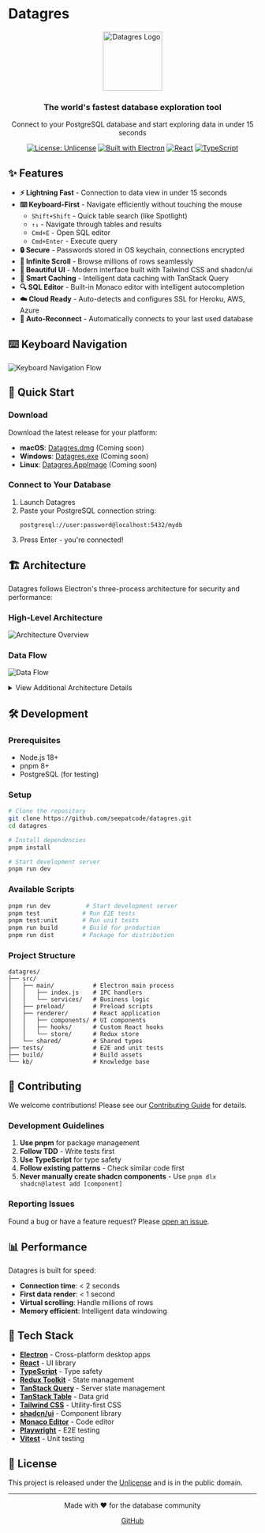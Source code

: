# Datagres

<div align="center">
  <img src="public/logo.png" alt="Datagres Logo" width="120" height="120">
  
  <h3>The world's fastest database exploration tool</h3>
  
  <p>Connect to your PostgreSQL database and start exploring data in under 15 seconds</p>
  
  [![License: Unlicense](https://img.shields.io/badge/license-Unlicense-blue.svg)](http://unlicense.org/)
  [![Built with Electron](https://img.shields.io/badge/built%20with-Electron-47848F.svg)](https://www.electronjs.org/)
  [![React](https://img.shields.io/badge/React-19.1-61DAFB.svg)](https://reactjs.org/)
  [![TypeScript](https://img.shields.io/badge/TypeScript-5.0-3178C6.svg)](https://www.typescriptlang.org/)
</div>

## ✨ Features

- **⚡ Lightning Fast** - Connection to data view in under 15 seconds
- **⌨️ Keyboard-First** - Navigate efficiently without touching the mouse
  - `Shift+Shift` - Quick table search (like Spotlight)
  - `↑↓` - Navigate through tables and results
  - `Cmd+E` - Open SQL editor
  - `Cmd+Enter` - Execute query
- **🔒 Secure** - Passwords stored in OS keychain, connections encrypted
- **📜 Infinite Scroll** - Browse millions of rows seamlessly
- **🎨 Beautiful UI** - Modern interface built with Tailwind CSS and shadcn/ui
- **💾 Smart Caching** - Intelligent data caching with TanStack Query
- **🔍 SQL Editor** - Built-in Monaco editor with intelligent autocompletion
- **☁️ Cloud Ready** - Auto-detects and configures SSL for Heroku, AWS, Azure
- **🔄 Auto-Reconnect** - Automatically connects to your last used database

## ⌨️ Keyboard Navigation

![Keyboard Navigation Flow](docs/keyboard-navigation.svg)

## 🚀 Quick Start

### Download

Download the latest release for your platform:

- **macOS**: [Datagres.dmg](#) (Coming soon)
- **Windows**: [Datagres.exe](#) (Coming soon)
- **Linux**: [Datagres.AppImage](#) (Coming soon)

### Connect to Your Database

1. Launch Datagres
2. Paste your PostgreSQL connection string:
   ```
   postgresql://user:password@localhost:5432/mydb
   ```
3. Press Enter - you're connected!

## 🏗️ Architecture

Datagres follows Electron's three-process architecture for security and performance:

### High-Level Architecture

![Architecture Overview](docs/architecture.svg)

### Data Flow

![Data Flow](docs/data-flow-simple.svg)

<details>
<summary>View Additional Architecture Details</summary>

For a comprehensive technical deep-dive, see our [Architecture Documentation](ARCHITECTURE.md) which includes:
- Detailed process architecture
- State management patterns
- Security implementation
- Performance optimizations
- Testing strategies

### Component Architecture
![Component Architecture](kb/data-flow-architecture.png)

### State Management
![State Management](kb/state-management-overview.png)

</details>

## 🛠️ Development

### Prerequisites

- Node.js 18+
- pnpm 8+
- PostgreSQL (for testing)

### Setup

```bash
# Clone the repository
git clone https://github.com/seepatcode/datagres.git
cd datagres

# Install dependencies
pnpm install

# Start development server
pnpm run dev
```

### Available Scripts

```bash
pnpm run dev          # Start development server
pnpm test            # Run E2E tests
pnpm test:unit       # Run unit tests
pnpm run build       # Build for production
pnpm run dist        # Package for distribution
```

### Project Structure

```
datagres/
├── src/
│   ├── main/           # Electron main process
│   │   ├── index.js    # IPC handlers
│   │   └── services/   # Business logic
│   ├── preload/        # Preload scripts
│   ├── renderer/       # React application
│   │   ├── components/ # UI components
│   │   ├── hooks/      # Custom React hooks
│   │   └── store/      # Redux store
│   └── shared/         # Shared types
├── tests/              # E2E and unit tests
├── build/              # Build assets
└── kb/                 # Knowledge base
```

## 🤝 Contributing

We welcome contributions! Please see our [Contributing Guide](CONTRIBUTING.md) for details.

### Development Guidelines

1. **Use pnpm** for package management
2. **Follow TDD** - Write tests first
3. **Use TypeScript** for type safety
4. **Follow existing patterns** - Check similar code first
5. **Never manually create shadcn components** - Use `pnpm dlx shadcn@latest add [component]`

### Reporting Issues

Found a bug or have a feature request? Please [open an issue](https://github.com/seepatcode/datagres/issues).

## 📊 Performance

Datagres is built for speed:

- **Connection time**: < 2 seconds
- **First data render**: < 1 second
- **Virtual scrolling**: Handle millions of rows
- **Memory efficient**: Intelligent data windowing

## 🔧 Tech Stack

- **[Electron](https://www.electronjs.org/)** - Cross-platform desktop apps
- **[React](https://reactjs.org/)** - UI library
- **[TypeScript](https://www.typescriptlang.org/)** - Type safety
- **[Redux Toolkit](https://redux-toolkit.js.org/)** - State management
- **[TanStack Query](https://tanstack.com/query)** - Server state management
- **[TanStack Table](https://tanstack.com/table)** - Data grid
- **[Tailwind CSS](https://tailwindcss.com/)** - Utility-first CSS
- **[shadcn/ui](https://ui.shadcn.com/)** - Component library
- **[Monaco Editor](https://microsoft.github.io/monaco-editor/)** - Code editor
- **[Playwright](https://playwright.dev/)** - E2E testing
- **[Vitest](https://vitest.dev/)** - Unit testing

## 📜 License

This project is released under the [Unlicense](LICENSE) and is in the public domain.

---

<div align="center">
  Made with ❤️ for the database community
  
  <a href="https://github.com/seepatcode/datagres">GitHub</a>
</div>